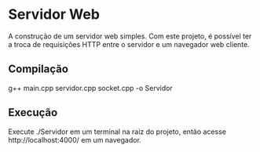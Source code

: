 # Servidor Web
A construção de um servidor web simples.
Com este projeto, é possível ter a troca de requisições HTTP entre o servidor e um navegador web cliente.

## Compilação
g++ main.cpp servidor.cpp socket.cpp -o Servidor

## Execução
Execute ./Servidor em um terminal na raiz do projeto, então acesse http://localhost:4000/ em um navegador. 
